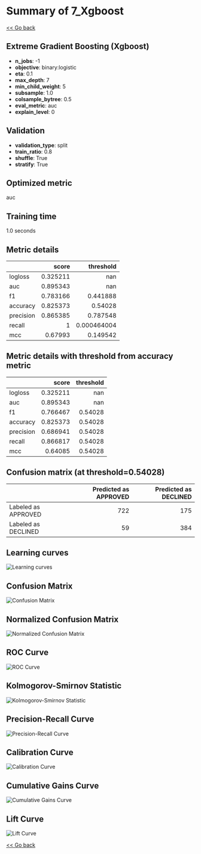 # Summary of 7_Xgboost

[<< Go back](../README.md)


## Extreme Gradient Boosting (Xgboost)
- **n_jobs**: -1
- **objective**: binary:logistic
- **eta**: 0.1
- **max_depth**: 7
- **min_child_weight**: 5
- **subsample**: 1.0
- **colsample_bytree**: 0.5
- **eval_metric**: auc
- **explain_level**: 0

## Validation
 - **validation_type**: split
 - **train_ratio**: 0.8
 - **shuffle**: True
 - **stratify**: True

## Optimized metric
auc

## Training time

1.0 seconds

## Metric details
|           |    score |     threshold |
|:----------|---------:|--------------:|
| logloss   | 0.325211 | nan           |
| auc       | 0.895343 | nan           |
| f1        | 0.783166 |   0.441888    |
| accuracy  | 0.825373 |   0.54028     |
| precision | 0.865385 |   0.787548    |
| recall    | 1        |   0.000464004 |
| mcc       | 0.67993  |   0.149542    |


## Metric details with threshold from accuracy metric
|           |    score |   threshold |
|:----------|---------:|------------:|
| logloss   | 0.325211 |   nan       |
| auc       | 0.895343 |   nan       |
| f1        | 0.766467 |     0.54028 |
| accuracy  | 0.825373 |     0.54028 |
| precision | 0.686941 |     0.54028 |
| recall    | 0.866817 |     0.54028 |
| mcc       | 0.64085  |     0.54028 |


## Confusion matrix (at threshold=0.54028)
|                     |   Predicted as APPROVED |   Predicted as DECLINED |
|:--------------------|------------------------:|------------------------:|
| Labeled as APPROVED |                     722 |                     175 |
| Labeled as DECLINED |                      59 |                     384 |

## Learning curves
![Learning curves](learning_curves.png)
## Confusion Matrix

![Confusion Matrix](confusion_matrix.png)


## Normalized Confusion Matrix

![Normalized Confusion Matrix](confusion_matrix_normalized.png)


## ROC Curve

![ROC Curve](roc_curve.png)


## Kolmogorov-Smirnov Statistic

![Kolmogorov-Smirnov Statistic](ks_statistic.png)


## Precision-Recall Curve

![Precision-Recall Curve](precision_recall_curve.png)


## Calibration Curve

![Calibration Curve](calibration_curve_curve.png)


## Cumulative Gains Curve

![Cumulative Gains Curve](cumulative_gains_curve.png)


## Lift Curve

![Lift Curve](lift_curve.png)



[<< Go back](../README.md)
